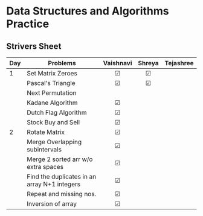 # Data Structures and Algorithms Practice

## Strivers Sheet

| Day | Problems                                                             | Vaishnavi | Shreya  | Tejashree |
| --- | ---------------------------------------------------------------------| :-------: | :----:  | :-------: |
| 1   | Set Matrix Zeroes                                                    |   &#9745; | &#9745; |           |
|     | Pascal's Triangle                                                    |   &#9745; | &#9745; |           |
|     | Next Permutation                                                     |           |         |           |
|     | Kadane Algorithm                                                     |   &#9745; |         |           |
|     | Dutch Flag Algorithm                                                 |   &#9745; |         |           |
|     | Stock Buy and Sell                                                   |   &#9745; |         |           |
|  2  | Rotate Matrix                                                        |   &#9745; |         |           |
|     | Merge Overlapping subintervals                                       |   &#9745; |         |           |
|     | Merge 2 sorted arr w/o extra spaces                                  |   &#9745; |         |           |
|     | Find the duplicates in an array N+1 integers                         |   &#9745; |         |           |
|     | Repeat and missing nos.                                              |   &#9745; |         |           |
|     | Inversion of array                                                   |   &#9745; |         |           |
